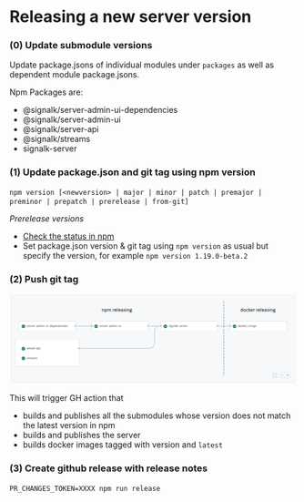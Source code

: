 # Releasing a new server version

### (0) Update submodule versions

Update package.jsons of individual modules under `packages` as well as dependent module package.jsons.

Npm Packages are:
- @signalk/server-admin-ui-dependencies
- @signalk/server-admin-ui
- @signalk/server-api
- @signalk/streams
- signalk-server

### (1) Update package.json and git tag using npm version
```
npm version [<newversion> | major | minor | patch | premajor | preminor | prepatch | prerelease | from-git]
```

*Prerelease versions*

- [Check the status in npm](http://registry.npmjs.org/-/package/signalk-server/dist-tags)
- Set package.json version & git tag using `npm version` as usual but specify the version, for example `npm version 1.19.0-beta.2`

### (2) Push git tag

![releasing.png](img/releasing.png)

This will trigger GH action that 
- builds and publishes all the submodules whose version does not match the latest version in npm
- builds and publishes the server
- builds docker images tagged with version and `latest`


### (3) Create github release with release notes

```PR_CHANGES_TOKEN=XXXX npm run release```

